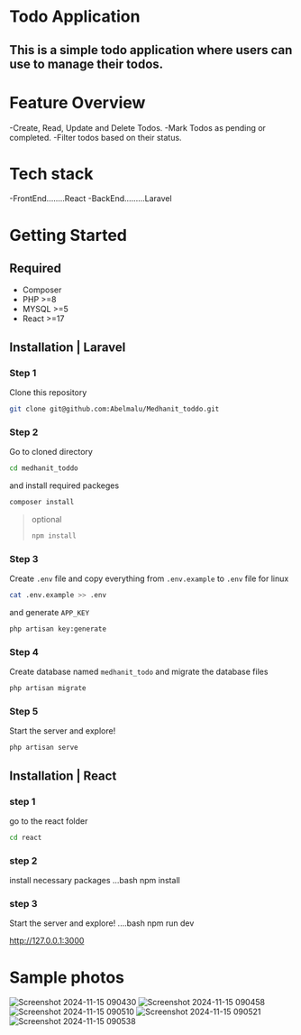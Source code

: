 # Todo Application



## This is a simple todo application where users can use to manage their todos.

# Feature Overview
  -Create, Read, Update and Delete Todos.
  -Mark Todos as pending or completed.
  -Filter todos based on their status.

# Tech stack 
  -FrontEnd........React
  -BackEnd.........Laravel

# Getting Started
## Required 
- Composer 
- PHP >=8
- MYSQL >=5
- React >=17
## Installation | Laravel
### Step 1
Clone this repository
``` bash 
git clone git@github.com:Abelmalu/Medhanit_toddo.git 
```
### Step 2
Go to cloned directory
```bash 
cd medhanit_toddo
```
and install required packeges
```bash
composer install 
```
>optional 
>```bash
>npm install
>```

###  Step 3
Create ``.env`` file and copy everything from ``.env.example`` to ``.env`` file 
for linux 
```bash
cat .env.example >> .env
```
and generate ``APP_KEY``
```bash
php artisan key:generate
```

### Step 4
Create database named ``medhanit_todo`` and migrate the database files
```bash 
php artisan migrate
```
### Step 5
Start the server and explore!
```bash
php artisan serve
```

## Installation | React 

### step 1
go to the react folder
```bash
cd react
```
### step 2 

install necessary packages 
...bash
npm install

### step 3

Start the server and explore!
....bash 
npm run dev

http://127.0.0.1:3000


# Sample photos

![Screenshot 2024-11-15 090430](https://github.com/user-attachments/assets/9d22675c-7f2f-4a4f-bd2b-6b712e039ad3)
![Screenshot 2024-11-15 090458](https://github.com/user-attachments/assets/82fa1aaf-3dfb-4192-ad05-f609ed481dda)
![Screenshot 2024-11-15 090510](https://github.com/user-attachments/assets/f80f8c57-8c5f-4aa5-9748-e17364c998bd)
![Screenshot 2024-11-15 090521](https://github.com/user-attachments/assets/7e2a0396-5316-499f-9c4f-e210ac53c1ee)
![Screenshot 2024-11-15 090538](https://github.com/user-attachments/assets/b2955cb8-88f7-469a-a95a-efd938cb64fb)












